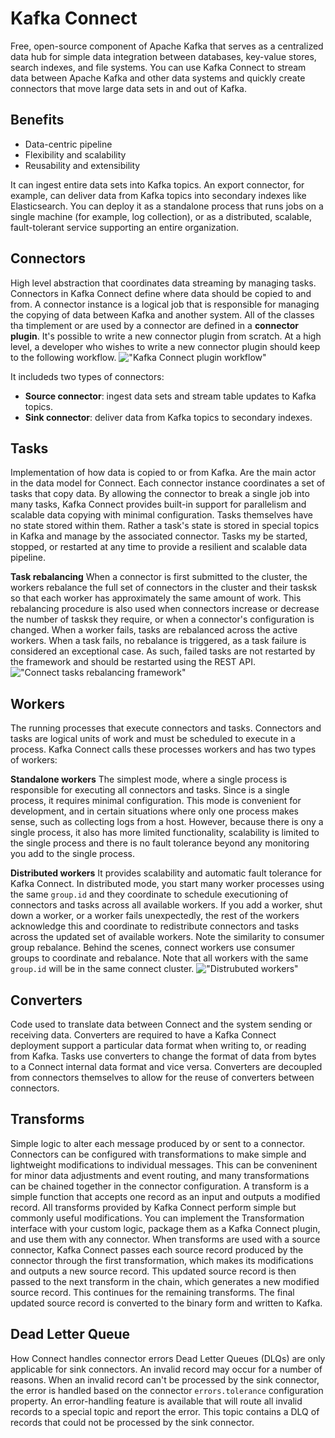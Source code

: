 # Kafka Connect
Free, open-source component of Apache Kafka that serves as a centralized 
data hub for simple data integration between databases, key-value stores, 
search indexes, and file systems. You can use Kafka Connect to stream data 
between Apache Kafka and other data systems and quickly create connectors 
that move large data sets in and out of Kafka.

## Benefits
- Data-centric pipeline
- Flexibility and scalability
- Reusability and extensibility

It can ingest entire data sets into Kafka topics. An export connector, for 
example, can deliver data from Kafka topics into secondary indexes like 
Elasticsearch.
You can deploy it as a standalone process that runs jobs on a single 
machine (for example, log collection), or as a distributed, scalable, 
fault-tolerant service supporting an entire organization.

## Connectors
High level abstraction that coordinates data streaming by managing tasks.
Connectors in Kafka Connect define where data should be copied to and from.
A connector instance is a logical job that is responsible for managing the 
copying of data between Kafka and another system. All of the classes tha 
timplement or are used by a connector are defined in a 
**connector plugin**.
It's possible to write a new connector plugin from scratch. At a high 
level, a developer who wishes to write a new connector plugin should keep 
to the following workflow.
!["Kafka Connect plugin workflow"](https://docs.confluent.io/platform/current/_images/connector-model-simple.png)

It includeds two types of connectors:
- **Source connector**: ingest data sets and stream table updates to Kafka topics.
- **Sink connector**: deliver data from Kafka topics to secondary indexes.

## Tasks
Implementation of how data is copied to or from Kafka.
Are the main actor in the data model for Connect. Each connector instance 
coordinates a set of tasks that copy data. By allowing the connector to 
break a single job into many tasks, Kafka Connect provides built-in support
for parallelism and scalable data copying with minimal configuration. Tasks
themselves have no state stored within them. Rather a task's state is 
stored in special topics in Kafka and manage by the associated connector. 
Tasks my be started, stopped, or restarted at any time to provide a 
resilient and scalable data pipeline.

**Task rebalancing**
When a connector is first submitted to the cluster, the workers rebalance 
the full set of connectors in the cluster and their tasksk so that each 
worker has approximately the same amount of work. This rebalancing 
procedure is also used when connectors increase or decrease the number of 
tasksk they require, or when a connector's configuration is changed. When a
worker fails, tasks are rebalanced across the active workers. When a task 
fails, no rebalance is triggered, as a task failure is considered an 
exceptional case. As such, failed tasks are not restarted by the framework 
and should be restarted using the REST API.
!["Connect tasks rebalancing framework"](https://docs.confluent.io/platform/current/_images/task-failover.png)

## Workers
The running processes that execute connectors and tasks.
Connectors and tasks are logical units of work and must be scheduled to 
execute in a process. Kafka Connect calls these processes workers and has 
two types of workers:

**Standalone workers** 
The simplest mode, where a single process is responsible for executing all 
connectors and tasks. Since is a single process, it requires minimal 
configuration. This mode is convenient for development, and in certain 
situations where only one process makes sense, such as collecting logs from
a host. However, because there is ony a single process, it also has more 
limited functionality, scalability is limited to the single process and 
there is no fault tolerance beyond any monitoring you add to the single 
process.

**Distributed workers**
It provides scalability and automatic fault tolerance for Kafka Connect. In
distributed mode, you start many worker processes using the same 
`group.id` and they coordinate to schedule executioning of connectors and 
tasks across all available workers.
If you add a worker, shut down a worker, or a worker fails unexpectedly, 
the rest of the workers acknowledge this and coordinate to redistribute 
connectors and tasks across the updated set of available workers. Note the 
similarity to consumer group rebalance. Behind the scenes, connect workers
use consumer groups to coordinate and rebalance.
Note that all workers with the same `group.id` will be in the same connect 
cluster.
!["Distrubuted workers"](https://docs.confluent.io/platform/current/_images/worker-model-basics.png)

## Converters
Code used to translate data between Connect and the system sending or 
receiving data.
Converters are required to have a Kafka Connect deployment support a 
particular data format when writing to, or reading from Kafka. Tasks use 
converters to change the format of data from bytes to a Connect internal 
data format and vice versa.
Converters are decoupled from connectors themselves to allow for the reuse 
of converters between connectors.

## Transforms
Simple logic to alter each message produced by or sent to a connector.
Connectors can be configured with transformations to make simple and 
lightweight modifications to individual messages.
This can be conveninent for minor data adjustments and event routing, and 
many transformations can be chained together in the connector 
configuration.
A transform is a simple function that accepts one record as an input and 
outputs a modified record. All transforms provided by Kafka Connect perform
simple but commonly useful modifications. You can implement the 
Transformation interface with your custom logic, package them as a Kafka 
Connect plugin, and use them with any connector.
When transforms are used with a source connector, Kafka Connect passes each
source record produced by the connector through the first transformation, 
which makes its modifications and outputs a new source record. This updated
source record is then passed to the next transform in the chain, which 
generates a new modified source record. This continues for the remaining 
transforms. The final updated source record is converted to the binary form
and written to Kafka.

## Dead Letter Queue
How Connect handles connector errors
Dead Letter Queues (DLQs) are only applicable for sink connectors.
An invalid record may occur for a number of reasons. When an invalid record
can't be processed by the sink connector, the error is handled based on the
connector `errors.tolerance` configuration property.
An error-handling feature is available that will route all invalid records 
to a special topic and report the error. This topic contains a DLQ of 
records that could not be processed by the sink connector.
